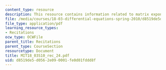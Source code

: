 ```yaml
---
content_type: resource
description: This resource contains information related to matrix exponentials.
file: /media/courses/18-03-differential-equations-spring-2010/d8519de5d0562e090001fe0d01fddd8f_MIT18_03S10_rec_24.pdf
file_type: application/pdf
learning_resource_types:
- Recitations
ocw_type: OCWFile
parent_title: Recitations
parent_type: CourseSection
resourcetype: Document
title: MIT18_03S10_rec_24.pdf
uid: d8519de5-d056-2e09-0001-fe0d01fddd8f
---
```

